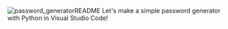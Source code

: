 ![password_generatorREADME](https://github.com/amjpg/password_generator/assets/155785605/620a39c7-d023-4140-9000-8092fc3127d2)
Let's make a simple password generator with Python in Visual Studio Code!
